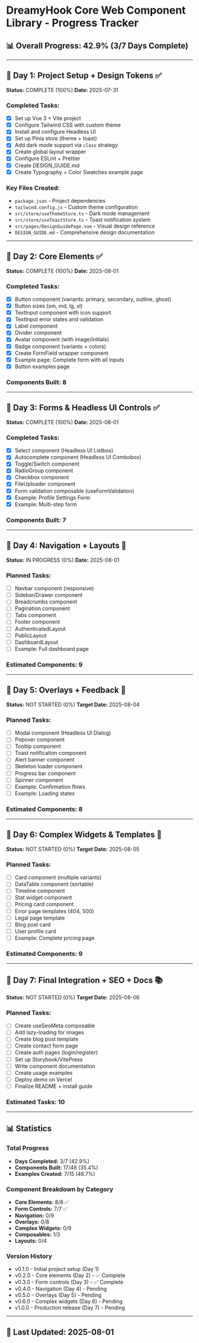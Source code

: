 # DreamyHook Core Web Component Library - Progress Tracker

## 📊 Overall Progress: 42.9% (3/7 Days Complete)

---

## 📅 Day 1: Project Setup + Design Tokens ✅
**Status:** COMPLETE (100%)
**Date:** 2025-07-31

### Completed Tasks:
- [x] Set up Vue 3 + Vite project
- [x] Configure Tailwind CSS with custom theme
- [x] Install and configure Headless UI
- [x] Set up Pinia store (theme + toast)
- [x] Add dark mode support via `class` strategy
- [x] Create global layout wrapper
- [x] Configure ESLint + Prettier
- [x] Create DESIGN_GUIDE.md
- [x] Create Typography + Color Swatches example page

### Key Files Created:
- `package.json` - Project dependencies
- `tailwind.config.js` - Custom theme configuration
- `src/store/useThemeStore.ts` - Dark mode management
- `src/store/useToastStore.ts` - Toast notification system
- `src/pages/DesignGuidePage.vue` - Visual design reference
- `DESIGN_GUIDE.md` - Comprehensive design documentation

---

## 📅 Day 2: Core Elements ✅
**Status:** COMPLETE (100%)
**Date:** 2025-08-01

### Completed Tasks:
- [x] Button component (variants: primary, secondary, outline, ghost)
- [x] Button sizes (sm, md, lg, xl)
- [x] TextInput component with icon support
- [x] TextInput error states and validation
- [x] Label component
- [x] Divider component
- [x] Avatar component (with image/initials)
- [x] Badge component (variants + colors)
- [x] Create FormField wrapper component
- [x] Example page: Complete form with all inputs
- [x] Button examples page

### Components Built: 8

---

## 📅 Day 3: Forms & Headless UI Controls ✅
**Status:** COMPLETE (100%)
**Date:** 2025-08-01

### Completed Tasks:
- [x] Select component (Headless UI Listbox)
- [x] Autocomplete component (Headless UI Combobox)
- [x] Toggle/Switch component
- [x] RadioGroup component
- [x] Checkbox component
- [x] FileUploader component
- [x] Form validation composable (useFormValidation)
- [x] Example: Profile Settings Form
- [x] Example: Multi-step form

### Components Built: 7

---

## 📅 Day 4: Navigation + Layouts 🧭
**Status:** IN PROGRESS (0%)
**Date:** 2025-08-01

### Planned Tasks:
- [ ] Navbar component (responsive)
- [ ] Sidebar/Drawer component
- [ ] Breadcrumbs component
- [ ] Pagination component
- [ ] Tabs component
- [ ] Footer component
- [ ] AuthenticatedLayout
- [ ] PublicLayout
- [ ] DashboardLayout
- [ ] Example: Full dashboard page

### Estimated Components: 9

---

## 📅 Day 5: Overlays + Feedback 💬
**Status:** NOT STARTED (0%)
**Target Date:** 2025-08-04

### Planned Tasks:
- [ ] Modal component (Headless UI Dialog)
- [ ] Popover component
- [ ] Tooltip component
- [ ] Toast notification component
- [ ] Alert banner component
- [ ] Skeleton loader component
- [ ] Progress bar component
- [ ] Spinner component
- [ ] Example: Confirmation flows
- [ ] Example: Loading states

### Estimated Components: 8

---

## 📅 Day 6: Complex Widgets & Templates 🎯
**Status:** NOT STARTED (0%)
**Target Date:** 2025-08-05

### Planned Tasks:
- [ ] Card component (multiple variants)
- [ ] DataTable component (sortable)
- [ ] Timeline component
- [ ] Stat widget component
- [ ] Pricing card component
- [ ] Error page templates (404, 500)
- [ ] Legal page template
- [ ] Blog post card
- [ ] User profile card
- [ ] Example: Complete pricing page

### Estimated Components: 9

---

## 📅 Day 7: Final Integration + SEO + Docs 📚
**Status:** NOT STARTED (0%)
**Target Date:** 2025-08-06

### Planned Tasks:
- [ ] Create useSeoMeta composable
- [ ] Add lazy-loading for images
- [ ] Create blog post template
- [ ] Create contact form page
- [ ] Create auth pages (login/register)
- [ ] Set up Storybook/VitePress
- [ ] Write component documentation
- [ ] Create usage examples
- [ ] Deploy demo on Vercel
- [ ] Finalize README + install guide

### Estimated Tasks: 10

---

## 📊 Statistics

### Total Progress
- **Days Completed:** 3/7 (42.9%)
- **Components Built:** 17/48 (35.4%)
- **Examples Created:** 7/15 (46.7%)

### Component Breakdown by Category
- **Core Elements:** 8/8 ✅
- **Form Controls:** 7/7 ✅
- **Navigation:** 0/9
- **Overlays:** 0/8
- **Complex Widgets:** 0/9
- **Composables:** 1/3
- **Layouts:** 0/4

### Version History
- v0.1.0 - Initial project setup (Day 1)
- v0.2.0 - Core elements (Day 2) - ✅ Complete
- v0.3.0 - Form controls (Day 3) - ✅ Complete
- v0.4.0 - Navigation (Day 4) - Pending
- v0.5.0 - Overlays (Day 5) - Pending
- v0.6.0 - Complex widgets (Day 6) - Pending
- v1.0.0 - Production release (Day 7) - Pending

---

## 🔄 Last Updated: 2025-08-01